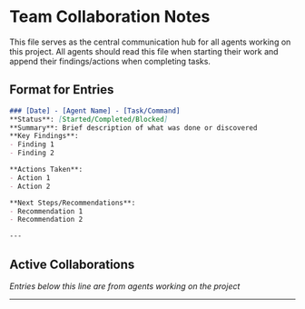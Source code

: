 # Team Collaboration Notes

This file serves as the central communication hub for all agents working on this project. All agents should read this file when starting their work and append their findings/actions when completing tasks.

## Format for Entries

```markdown
### [Date] - [Agent Name] - [Task/Command]
**Status**: [Started/Completed/Blocked]
**Summary**: Brief description of what was done or discovered
**Key Findings**:
- Finding 1
- Finding 2

**Actions Taken**:
- Action 1
- Action 2

**Next Steps/Recommendations**:
- Recommendation 1
- Recommendation 2

---
```

## Active Collaborations

_Entries below this line are from agents working on the project_

---
